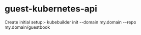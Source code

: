 # guest-kubernetes-api

Create initial setup:- kubebuilder init --domain my.domain --repo my.domain/guestbook
